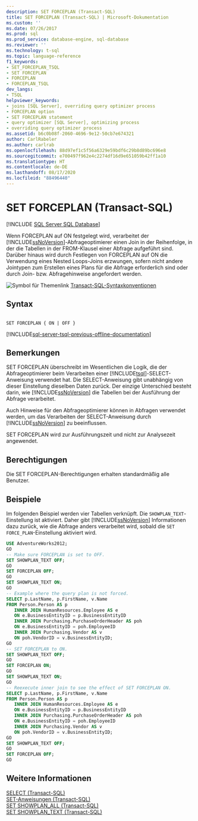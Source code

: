 ```yaml
---
description: SET FORCEPLAN (Transact-SQL)
title: SET FORCEPLAN (Transact-SQL) | Microsoft-Dokumentation
ms.custom: ''
ms.date: 07/26/2017
ms.prod: sql
ms.prod_service: database-engine, sql-database
ms.reviewer: ''
ms.technology: t-sql
ms.topic: language-reference
f1_keywords:
- SET_FORCEPLAN_TSQL
- SET FORCEPLAN
- FORCEPLAN
- FORCEPLAN_TSQL
dev_langs:
- TSQL
helpviewer_keywords:
- joins [SQL Server], overriding query optimizer process
- FORCEPLAN option
- SET FORCEPLAN statement
- query optimizer [SQL Server], optimizing process
- overriding query optimizer process
ms.assetid: b6c0b08f-2060-4696-9e12-50cb7e674321
author: CarlRabeler
ms.author: carlrab
ms.openlocfilehash: 88d97ef1c5f56a6329e59bdf6c29b8d89bc696e8
ms.sourcegitcommit: e700497f962e4c2274df16d9e651059b42ff1a10
ms.translationtype: HT
ms.contentlocale: de-DE
ms.lasthandoff: 08/17/2020
ms.locfileid: "88496440"
---
```

# <a name="set-forceplan-transact-sql"></a>SET FORCEPLAN (Transact-SQL)
[!INCLUDE [SQL Server SQL Database](../../includes/applies-to-version/sql-asdb.md)]

  Wenn FORCEPLAN auf ON festgelegt wird, verarbeitet der [!INCLUDE[ssNoVersion](../../includes/ssnoversion-md.md)]-Abfrageoptimierer einen Join in der Reihenfolge, in der die Tabellen in der FROM-Klausel einer Abfrage aufgeführt sind. Darüber hinaus wird durch Festlegen von FORCEPLAN auf ON die Verwendung eines Nested Loops-Joins erzwungen, sofern nicht andere Jointypen zum Erstellen eines Plans für die Abfrage erforderlich sind oder durch Join- bzw. Abfragehinweise angefordert werden.  
  
 ![Symbol für Themenlink](../../database-engine/configure-windows/media/topic-link.gif "Symbol für Themenlink") [Transact-SQL-Syntaxkonventionen](../../t-sql/language-elements/transact-sql-syntax-conventions-transact-sql.md)  
  
## <a name="syntax"></a>Syntax  
  
```syntaxsql
  
SET FORCEPLAN { ON | OFF }  
```  
  
[!INCLUDE[sql-server-tsql-previous-offline-documentation](../../includes/sql-server-tsql-previous-offline-documentation.md)]

## <a name="remarks"></a>Bemerkungen
 SET FORCEPLAN überschreibt im Wesentlichen die Logik, die der Abfrageoptimierer beim Verarbeiten einer [!INCLUDE[tsql](../../includes/tsql-md.md)]-SELECT-Anweisung verwendet hat. Die SELECT-Anweisung gibt unabhängig von dieser Einstellung dieselben Daten zurück. Der einzige Unterschied besteht darin, wie [!INCLUDE[ssNoVersion](../../includes/ssnoversion-md.md)] die Tabellen bei der Ausführung der Abfrage verarbeitet.  
  
 Auch Hinweise für den Abfrageoptimierer können in Abfragen verwendet werden, um das Verarbeiten der SELECT-Anweisung durch [!INCLUDE[ssNoVersion](../../includes/ssnoversion-md.md)] zu beeinflussen.  
  
 SET FORCEPLAN wird zur Ausführungszeit und nicht zur Analysezeit angewendet.  
  
## <a name="permissions"></a>Berechtigungen  
 Die SET FORCEPLAN-Berechtigungen erhalten standardmäßig alle Benutzer.  
  
## <a name="examples"></a>Beispiele  
 Im folgenden Beispiel werden vier Tabellen verknüpft. Die `SHOWPLAN_TEXT`-Einstellung ist aktiviert. Daher gibt [!INCLUDE[ssNoVersion](../../includes/ssnoversion-md.md)] Informationen dazu zurück, wie die Abfrage anders verarbeitet wird, sobald die `SET FORCE_PLAN`-Einstellung aktiviert wird.  
  
```sql
USE AdventureWorks2012;  
GO  
-- Make sure FORCEPLAN is set to OFF.  
SET SHOWPLAN_TEXT OFF;  
GO  
SET FORCEPLAN OFF;  
GO  
SET SHOWPLAN_TEXT ON;  
GO  
-- Example where the query plan is not forced.  
SELECT p.LastName, p.FirstName, v.Name  
FROM Person.Person AS p  
   INNER JOIN HumanResources.Employee AS e  
   ON e.BusinessEntityID = p.BusinessEntityID  
   INNER JOIN Purchasing.PurchaseOrderHeader AS poh  
   ON e.BusinessEntityID = poh.EmployeeID  
   INNER JOIN Purchasing.Vendor AS v  
   ON poh.VendorID = v.BusinessEntityID;  
GO  
-- SET FORCEPLAN to ON.  
SET SHOWPLAN_TEXT OFF;  
GO  
SET FORCEPLAN ON;  
GO  
SET SHOWPLAN_TEXT ON;  
GO  
-- Reexecute inner join to see the effect of SET FORCEPLAN ON.  
SELECT p.LastName, p.FirstName, v.Name  
FROM Person.Person AS p  
   INNER JOIN HumanResources.Employee AS e   
   ON e.BusinessEntityID = p.BusinessEntityID  
   INNER JOIN Purchasing.PurchaseOrderHeader AS poh  
   ON e.BusinessEntityID = poh.EmployeeID  
   INNER JOIN Purchasing.Vendor AS v  
   ON poh.VendorID = v.BusinessEntityID;  
GO  
SET SHOWPLAN_TEXT OFF;  
GO  
SET FORCEPLAN OFF;  
GO  
```  
  
## <a name="see-also"></a>Weitere Informationen  
 [SELECT &#40;Transact-SQL&#41;](../../t-sql/queries/select-transact-sql.md)   
 [SET-Anweisungen (Transact-SQL)](../../t-sql/statements/set-statements-transact-sql.md)   
 [SET SHOWPLAN_ALL &#40;Transact-SQL&#41;](../../t-sql/statements/set-showplan-all-transact-sql.md)   
 [SET SHOWPLAN_TEXT &#40;Transact-SQL&#41;](../../t-sql/statements/set-showplan-text-transact-sql.md)  
  
  
